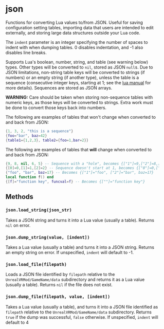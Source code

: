 # json

Functions for converting Lua values to/from JSON. Useful for saving configuration setting tables, importing data that users are intended to edit externally, and storing large data structures outside your Lua code.

The `indent` parameter is an integer specifying the number of spaces to indent with when dumping tables. 0 disables indentation, and -1 also disables line breaks.

Supports Lua's boolean, number, string, and table (see warning below) types. Other types will be converted to `nil`, stored as JSON `null`s. Due to JSON limitations, non-string table keys will be converted to strings (if numbers) or an empty string (if another type), unless the table is a sequence (consecutive integer keys, starting at 1; see the [lua manual](https://www.lua.org/manual/5.4/manual.html#3.4.7) for more details). Sequences are stored as JSON arrays.

**WARNING:** Care should be taken when storing non-sequence tables with numeric keys, as those keys will be converted to strings. Extra work must be done to convert those keys back into numbers.

The following are examples of tables that won't change when converted to and back from JSON:
```lua
{1, 3, 2, "this is a sequence"}
{foo="bar", baz=42}
{table1={1,2,3}, table2={foo=1,bar=2}}
```
The following are examples of tables that **will** change when converted to and back from JSON:
```lua
{9, 8, nil, 6, 5} -- Sequence with a "hole", becomes {["1"]=9,["2"]=8,["4"]=6,["5"]=5}
{[0]=0,[1]=1,[2]=2} -- Sequence doesn't start at 1, becomes {["0"]=0,["1"]=1,["2"]=2}
{"foo", "bar", baz=17} -- Becomes {["1"]="foo", ["2"]="bar", baz=17}
local function f() end
{[f]="function key", funcval=f} -- Becomes {[""]="function key"}
```

## Methods

### `json.load_string(json_str)`
Takes a JSON string and turns it into a Lua value (usually a table). Returns `nil` on error.

### `json.dump_string(value, [indent])`
Takes a Lua value (usually a table) and turns it into a JSON string. Returns an empty string on error. If unspecified, `indent` will default to -1.

### `json.load_file(filepath)`
Loads a JSON file identified by `filepath` relative to the `UnrealVRMod/GameName/data` subdirectory and returns it as a Lua value (usually a table). Returns `nil` if the file does not exist.

### `json.dump_file(filepath, value, [indent])`
Takes a Lua value (usually a table), and turns it into a JSON file identified as `filepath` relative to the `UnrealVRMod/GameName/data` subdirectory.  Returns `true` if the dump was successful, `false` otherwise. If unspecified, `indent` will default to 4
